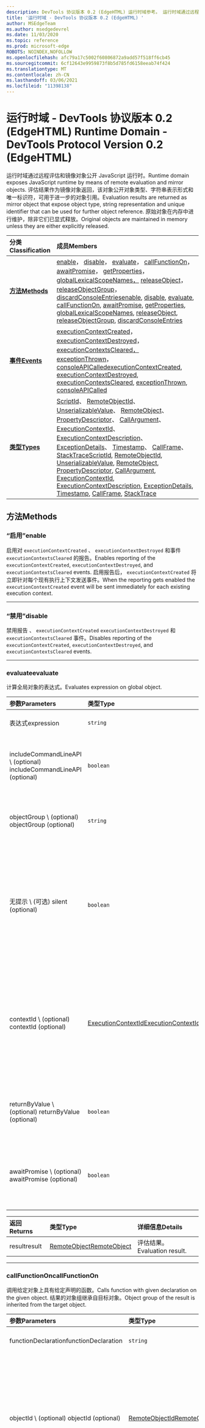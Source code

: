 ```yaml
---
description: DevTools 协议版本 0.2 (EdgeHTML) 运行时域参考。 运行时域通过远程评估和镜像对象公开 JavaScript 运行时。 评估结果作为镜像对象返回，该对象公开对象类型、字符串表示形式和唯一标识符，可用于进一步的对象引用。 原始对象在内存中进行维护，除非它们已显式释放。
title: '运行时域 - DevTools 协议版本 0.2 (EdgeHTML) '
author: MSEdgeTeam
ms.author: msedgedevrel
ms.date: 11/03/2020
ms.topic: reference
ms.prod: microsoft-edge
ROBOTS: NOINDEX,NOFOLLOW
ms.openlocfilehash: afc79a17c5002f60806872a9add57f518ff6cb45
ms.sourcegitcommit: 6cf12643e9959873f8b5d785fd6158eeab74f424
ms.translationtype: MT
ms.contentlocale: zh-CN
ms.lasthandoff: 03/06/2021
ms.locfileid: "11398138"
---
```

# <a name="runtime-domain---devtools-protocol-version-02-edgehtml"></a><span data-ttu-id="7eb20-106">运行时域 - DevTools 协议版本 0.2 (EdgeHTML) </span><span class="sxs-lookup"><span data-stu-id="7eb20-106">Runtime Domain - DevTools Protocol Version 0.2 (EdgeHTML)</span></span>  

<span data-ttu-id="7eb20-107">运行时域通过远程评估和镜像对象公开 JavaScript 运行时。</span><span class="sxs-lookup"><span data-stu-id="7eb20-107">Runtime domain exposes JavaScript runtime by means of remote evaluation and mirror objects.</span></span> <span data-ttu-id="7eb20-108">评估结果作为镜像对象返回，该对象公开对象类型、字符串表示形式和唯一标识符，可用于进一步的对象引用。</span><span class="sxs-lookup"><span data-stu-id="7eb20-108">Evaluation results are returned as mirror object that expose object type, string representation and unique identifier that can be used for further object reference.</span></span> <span data-ttu-id="7eb20-109">原始对象在内存中进行维护，除非它们已显式释放。</span><span class="sxs-lookup"><span data-stu-id="7eb20-109">Original objects are maintained in memory unless they are either explicitly released.</span></span>  

| <span data-ttu-id="7eb20-110">分类</span><span class="sxs-lookup"><span data-stu-id="7eb20-110">Classification</span></span> | <span data-ttu-id="7eb20-111">成员</span><span class="sxs-lookup"><span data-stu-id="7eb20-111">Members</span></span> |  
|:--- |:--- |  
| [**<span data-ttu-id="7eb20-112">方法</span><span class="sxs-lookup"><span data-stu-id="7eb20-112">Methods</span></span>**](#methods) | <span data-ttu-id="7eb20-113">[enable](#enable)， [disable](#disable)， [evaluate](#evaluate)， [callFunctionOn](#callfunctionon)， [awaitPromise](#awaitpromise)， [getProperties](#getproperties)， [globalLexicalScopeNames，](#globallexicalscopenames) [releaseObject](#releaseobject)， [releaseObjectGroup](#releaseobjectgroup)， [discardConsoleEntries](#discardconsoleentries)</span><span class="sxs-lookup"><span data-stu-id="7eb20-113">[enable](#enable), [disable](#disable), [evaluate](#evaluate), [callFunctionOn](#callfunctionon), [awaitPromise](#awaitpromise), [getProperties](#getproperties), [globalLexicalScopeNames](#globallexicalscopenames), [releaseObject](#releaseobject), [releaseObjectGroup](#releaseobjectgroup), [discardConsoleEntries](#discardconsoleentries)</span></span> |  
| [**<span data-ttu-id="7eb20-114">事件</span><span class="sxs-lookup"><span data-stu-id="7eb20-114">Events</span></span>**](#events) | <span data-ttu-id="7eb20-115">[executionContextCreated](#executioncontextcreated)， [executionContextDestroyed](#executioncontextdestroyed)， [executionContextsCleared，](#executioncontextscleared) [exceptionThrown](#exceptionthrown)， [consoleAPICalled](#consoleapicalled)</span><span class="sxs-lookup"><span data-stu-id="7eb20-115">[executionContextCreated](#executioncontextcreated), [executionContextDestroyed](#executioncontextdestroyed), [executionContextsCleared](#executioncontextscleared), [exceptionThrown](#exceptionthrown), [consoleAPICalled](#consoleapicalled)</span></span> |  
| [**<span data-ttu-id="7eb20-116">类型</span><span class="sxs-lookup"><span data-stu-id="7eb20-116">Types</span></span>**](#types) | <span data-ttu-id="7eb20-117">[ScriptId](#scriptid)、 [RemoteObjectId](#remoteobjectid)、 [UnserializableValue](#unserializablevalue)、 [RemoteObject](#remoteobject)、 [PropertyDescriptor](#propertydescriptor)、 [CallArgument](#callargument)、 [ExecutionContextId](#executioncontextid)、 [ExecutionContextDescription](#executioncontextdescription)、 [ExceptionDetails](#exceptiondetails)、 [Timestamp](#timestamp)、 [CallFrame](#callframe)、 [StackTrace](#stacktrace)</span><span class="sxs-lookup"><span data-stu-id="7eb20-117">[ScriptId](#scriptid), [RemoteObjectId](#remoteobjectid), [UnserializableValue](#unserializablevalue), [RemoteObject](#remoteobject), [PropertyDescriptor](#propertydescriptor), [CallArgument](#callargument), [ExecutionContextId](#executioncontextid), [ExecutionContextDescription](#executioncontextdescription), [ExceptionDetails](#exceptiondetails), [Timestamp](#timestamp), [CallFrame](#callframe), [StackTrace](#stacktrace)</span></span> |  

## <a name="methods"></a><span data-ttu-id="7eb20-118">方法</span><span class="sxs-lookup"><span data-stu-id="7eb20-118">Methods</span></span>  

### <a name="enable"></a><span data-ttu-id="7eb20-119">“启用”</span><span class="sxs-lookup"><span data-stu-id="7eb20-119">enable</span></span>  

<span data-ttu-id="7eb20-120">启用对 `executionContextCreated` 、 `executionContextDestroyed` 和事件 `executionContextsCleared` 的报告。</span><span class="sxs-lookup"><span data-stu-id="7eb20-120">Enables reporting of the `executionContextCreated`, `executionContextDestroyed`, and `executionContextsCleared` events.</span></span>  <span data-ttu-id="7eb20-121">启用报告后， `executionContextCreated` 将立即针对每个现有执行上下文发送事件。</span><span class="sxs-lookup"><span data-stu-id="7eb20-121">When the reporting gets enabled the `executionContextCreated` event will be sent immediately for each existing execution context.</span></span>  

---  

### <a name="disable"></a><span data-ttu-id="7eb20-122">“禁用”</span><span class="sxs-lookup"><span data-stu-id="7eb20-122">disable</span></span>  

<span data-ttu-id="7eb20-123">禁用报告 、 `executionContextCreated` `executionContextDestroyed` 和 `executionContextsCleared` 事件。</span><span class="sxs-lookup"><span data-stu-id="7eb20-123">Disables reporting of the `executionContextCreated`, `executionContextDestroyed`, and `executionContextsCleared` events.</span></span>  

---  

### <a name="evaluate"></a><span data-ttu-id="7eb20-124">evaluate</span><span class="sxs-lookup"><span data-stu-id="7eb20-124">evaluate</span></span>  

<span data-ttu-id="7eb20-125">计算全局对象的表达式。</span><span class="sxs-lookup"><span data-stu-id="7eb20-125">Evaluates expression on global object.</span></span>  

| <span data-ttu-id="7eb20-126">参数</span><span class="sxs-lookup"><span data-stu-id="7eb20-126">Parameters</span></span> | <span data-ttu-id="7eb20-127">类型</span><span class="sxs-lookup"><span data-stu-id="7eb20-127">Type</span></span> | <span data-ttu-id="7eb20-128">详细信息</span><span class="sxs-lookup"><span data-stu-id="7eb20-128">Details</span></span> |  
|:--- |:--- |:--- |  
| <span data-ttu-id="7eb20-129">表达式</span><span class="sxs-lookup"><span data-stu-id="7eb20-129">expression</span></span> | `string` | <span data-ttu-id="7eb20-130">要计算表达式。</span><span class="sxs-lookup"><span data-stu-id="7eb20-130">Expression to evaluate.</span></span> |  
| <span data-ttu-id="7eb20-131">includeCommandLineAPI \ (optional\) </span><span class="sxs-lookup"><span data-stu-id="7eb20-131">includeCommandLineAPI \(optional\)</span></span> | `boolean` | <span data-ttu-id="7eb20-132">确定在评估期间命令行 API 是否可用。</span><span class="sxs-lookup"><span data-stu-id="7eb20-132">Determines whether Command Line API should be available during the evaluation.</span></span> |  
| <span data-ttu-id="7eb20-133">objectGroup \ (optional\) </span><span class="sxs-lookup"><span data-stu-id="7eb20-133">objectGroup \(optional\)</span></span> | `string` | <span data-ttu-id="7eb20-134">可用于释放多个对象的符号组名称。</span><span class="sxs-lookup"><span data-stu-id="7eb20-134">Symbolic group name that can be used to release multiple objects.</span></span> |  
| <span data-ttu-id="7eb20-135">无提示 \ (可选\) </span><span class="sxs-lookup"><span data-stu-id="7eb20-135">silent \(optional\)</span></span> | `boolean` | <span data-ttu-id="7eb20-136">在静默模式下，不会报告在评估期间引发的异常，并且不会暂停执行。</span><span class="sxs-lookup"><span data-stu-id="7eb20-136">In silent mode exceptions thrown during evaluation are not reported and do not pause execution.</span></span>  <span data-ttu-id="7eb20-137">覆盖 `setPauseOnException` 状态。</span><span class="sxs-lookup"><span data-stu-id="7eb20-137">Overrides `setPauseOnException` state.</span></span> |  
| <span data-ttu-id="7eb20-138">contextId \ (optional\) </span><span class="sxs-lookup"><span data-stu-id="7eb20-138">contextId \(optional\)</span></span> | [<span data-ttu-id="7eb20-139">ExecutionContextId</span><span class="sxs-lookup"><span data-stu-id="7eb20-139">ExecutionContextId</span></span>](#executioncontextid) | <span data-ttu-id="7eb20-140">指定要执行评估的执行上下文。</span><span class="sxs-lookup"><span data-stu-id="7eb20-140">Specifies in which execution context to perform evaluation.</span></span>  <span data-ttu-id="7eb20-141">如果省略该参数，将在所检查页面的上下文中执行计算。</span><span class="sxs-lookup"><span data-stu-id="7eb20-141">If the parameter is omitted the evaluation will be performed in the context of the inspected page.</span></span> |  
| <span data-ttu-id="7eb20-142">returnByValue \ (optional\) </span><span class="sxs-lookup"><span data-stu-id="7eb20-142">returnByValue \(optional\)</span></span> | `boolean` | <span data-ttu-id="7eb20-143">结果是否应为应按值发送的 JSON 对象。</span><span class="sxs-lookup"><span data-stu-id="7eb20-143">Whether the result is expected to be a JSON object that should be sent by value.</span></span> |  
| <span data-ttu-id="7eb20-144">awaitPromise \ (optional\) </span><span class="sxs-lookup"><span data-stu-id="7eb20-144">awaitPromise \(optional\)</span></span> | `boolean` | <span data-ttu-id="7eb20-145">是否应为 `await` 生成的值执行，并解决等待的承诺后返回。</span><span class="sxs-lookup"><span data-stu-id="7eb20-145">Whether execution should `await` for resulting value and return once awaited promise is resolved.</span></span> |  

| <span data-ttu-id="7eb20-146">返回</span><span class="sxs-lookup"><span data-stu-id="7eb20-146">Returns</span></span> | <span data-ttu-id="7eb20-147">类型</span><span class="sxs-lookup"><span data-stu-id="7eb20-147">Type</span></span> | <span data-ttu-id="7eb20-148">详细信息</span><span class="sxs-lookup"><span data-stu-id="7eb20-148">Details</span></span> |  
|:--- |:--- |:--- |  
| <span data-ttu-id="7eb20-149">result</span><span class="sxs-lookup"><span data-stu-id="7eb20-149">result</span></span> | [<span data-ttu-id="7eb20-150">RemoteObject</span><span class="sxs-lookup"><span data-stu-id="7eb20-150">RemoteObject</span></span>](#remoteobject) | <span data-ttu-id="7eb20-151">评估结果。</span><span class="sxs-lookup"><span data-stu-id="7eb20-151">Evaluation result.</span></span> |  

---  

### <a name="callfunctionon"></a><span data-ttu-id="7eb20-152">callFunctionOn</span><span class="sxs-lookup"><span data-stu-id="7eb20-152">callFunctionOn</span></span>  

<span data-ttu-id="7eb20-153">调用给定对象上具有给定声明的函数。</span><span class="sxs-lookup"><span data-stu-id="7eb20-153">Calls function with given declaration on the given object.</span></span>  <span data-ttu-id="7eb20-154">结果的对象组继承自目标对象。</span><span class="sxs-lookup"><span data-stu-id="7eb20-154">Object group of the result is inherited from the target object.</span></span>  

| <span data-ttu-id="7eb20-155">参数</span><span class="sxs-lookup"><span data-stu-id="7eb20-155">Parameters</span></span> | <span data-ttu-id="7eb20-156">类型</span><span class="sxs-lookup"><span data-stu-id="7eb20-156">Type</span></span> | <span data-ttu-id="7eb20-157">详细信息</span><span class="sxs-lookup"><span data-stu-id="7eb20-157">Details</span></span> |  
|:--- |:--- |:--- |  
| <span data-ttu-id="7eb20-158">functionDeclaration</span><span class="sxs-lookup"><span data-stu-id="7eb20-158">functionDeclaration</span></span> | `string` | <span data-ttu-id="7eb20-159">要调用的函数的声明。</span><span class="sxs-lookup"><span data-stu-id="7eb20-159">Declaration of the function to call.</span></span> |  
| <span data-ttu-id="7eb20-160">objectId \ (optional\) </span><span class="sxs-lookup"><span data-stu-id="7eb20-160">objectId \(optional\)</span></span> | [<span data-ttu-id="7eb20-161">RemoteObjectId</span><span class="sxs-lookup"><span data-stu-id="7eb20-161">RemoteObjectId</span></span>](#remoteobjectid) | <span data-ttu-id="7eb20-162">要调用函数的对象的标识符。</span><span class="sxs-lookup"><span data-stu-id="7eb20-162">Identifier of the object to call function on.</span></span>  <span data-ttu-id="7eb20-163">或者 `objectId` `executionContextId` 应指定。</span><span class="sxs-lookup"><span data-stu-id="7eb20-163">Either `objectId` or `executionContextId` should be specified.</span></span>  `objectId` <span data-ttu-id="7eb20-164">必须来自 `Runtime.evaluate()` 函数。</span><span class="sxs-lookup"><span data-stu-id="7eb20-164">must be from the `Runtime.evaluate()` function.</span></span> |  
| <span data-ttu-id="7eb20-165">参数 \ (可选\) </span><span class="sxs-lookup"><span data-stu-id="7eb20-165">arguments \(optional\)</span></span> | [<span data-ttu-id="7eb20-166">CallArgument[]</span><span class="sxs-lookup"><span data-stu-id="7eb20-166">CallArgument[]</span></span>](#callargument) | <span data-ttu-id="7eb20-167">调用参数。</span><span class="sxs-lookup"><span data-stu-id="7eb20-167">Call arguments.</span></span>  <span data-ttu-id="7eb20-168">所有调用参数都必须属于与目标对象相同的 JavaScript 世界。</span><span class="sxs-lookup"><span data-stu-id="7eb20-168">All call arguments must belong to the same JavaScript world as the target object.</span></span> |  
| <span data-ttu-id="7eb20-169">boolean \ (optional\) </span><span class="sxs-lookup"><span data-stu-id="7eb20-169">boolean \(optional\)</span></span> | `boolean` | <span data-ttu-id="7eb20-170">在静默模式下，不会报告在评估期间引发的异常，并且不会暂停执行。</span><span class="sxs-lookup"><span data-stu-id="7eb20-170">In silent mode exceptions thrown during evaluation are not reported and do not pause execution.</span></span> <span data-ttu-id="7eb20-171">覆盖 `setPauseOnException` 状态。</span><span class="sxs-lookup"><span data-stu-id="7eb20-171">Overrides `setPauseOnException` state.</span></span> |  
| <span data-ttu-id="7eb20-172">returnByValue \ (optional\) </span><span class="sxs-lookup"><span data-stu-id="7eb20-172">returnByValue \(optional\)</span></span> | `boolean` | <span data-ttu-id="7eb20-173">结果是否应为应按值发送的 JSON 对象。</span><span class="sxs-lookup"><span data-stu-id="7eb20-173">Whether the result is expected to be a JSON object which should be sent by value.</span></span> |  
| <span data-ttu-id="7eb20-174">awaitPromise \ (optional\) </span><span class="sxs-lookup"><span data-stu-id="7eb20-174">awaitPromise \(optional\)</span></span> | `boolean` | <span data-ttu-id="7eb20-175">是否应为 `await` 生成的值执行，并解决等待的承诺后返回。</span><span class="sxs-lookup"><span data-stu-id="7eb20-175">Whether execution should `await` for resulting value and return once awaited promise is resolved.</span></span> |  
| <span data-ttu-id="7eb20-176">executionContextId \ (optional\) </span><span class="sxs-lookup"><span data-stu-id="7eb20-176">executionContextId \(optional\)</span></span> | [<span data-ttu-id="7eb20-177">ExecutionContextId</span><span class="sxs-lookup"><span data-stu-id="7eb20-177">ExecutionContextId</span></span>](#executioncontextid) | <span data-ttu-id="7eb20-178">指定将用来调用函数的全局对象的执行上下文。</span><span class="sxs-lookup"><span data-stu-id="7eb20-178">Specifies execution context which global object will be used to call function on.</span></span>  <span data-ttu-id="7eb20-179">任一</span><span class="sxs-lookup"><span data-stu-id="7eb20-179">Either</span></span>
`executionContextId` <span data-ttu-id="7eb20-180">或 `objectId` 应指定</span><span class="sxs-lookup"><span data-stu-id="7eb20-180">or `objectId` should be specified</span></span> |  
| <span data-ttu-id="7eb20-181">objectGroup \ (optional\) </span><span class="sxs-lookup"><span data-stu-id="7eb20-181">objectGroup \(optional\)</span></span> | `string` | <span data-ttu-id="7eb20-182">可用于释放多个对象的符号组名称。</span><span class="sxs-lookup"><span data-stu-id="7eb20-182">Symbolic group name that can be used to release multiple objects.</span></span>  <span data-ttu-id="7eb20-183">如果 `objectGroup` 未指定且 `objectId` 为， `objectGroup` 则继承自对象。</span><span class="sxs-lookup"><span data-stu-id="7eb20-183">If `objectGroup` is not specified and `objectId` is, `objectGroup` will be inherited from object.</span></span> |  

| <span data-ttu-id="7eb20-184">返回</span><span class="sxs-lookup"><span data-stu-id="7eb20-184">Returns</span></span> | <span data-ttu-id="7eb20-185">类型</span><span class="sxs-lookup"><span data-stu-id="7eb20-185">Type</span></span> | <span data-ttu-id="7eb20-186">详细信息</span><span class="sxs-lookup"><span data-stu-id="7eb20-186">Details</span></span> |  
|:--- |:--- |:--- |  
| <span data-ttu-id="7eb20-187">result</span><span class="sxs-lookup"><span data-stu-id="7eb20-187">result</span></span> | [<span data-ttu-id="7eb20-188">RemoteObject</span><span class="sxs-lookup"><span data-stu-id="7eb20-188">RemoteObject</span></span>](#remoteobject) | <span data-ttu-id="7eb20-189">呼叫结果。</span><span class="sxs-lookup"><span data-stu-id="7eb20-189">Call result.</span></span> |  

---  

### <a name="awaitpromise"></a><span data-ttu-id="7eb20-190">awaitPromise</span><span class="sxs-lookup"><span data-stu-id="7eb20-190">awaitPromise</span></span>  

<span data-ttu-id="7eb20-191">添加具有给定承诺对象 ID 的 promise 处理程序。</span><span class="sxs-lookup"><span data-stu-id="7eb20-191">Add handler to promise with given promise object id.</span></span>  

| <span data-ttu-id="7eb20-192">参数</span><span class="sxs-lookup"><span data-stu-id="7eb20-192">Parameters</span></span> | <span data-ttu-id="7eb20-193">类型</span><span class="sxs-lookup"><span data-stu-id="7eb20-193">Type</span></span> | <span data-ttu-id="7eb20-194">详细信息</span><span class="sxs-lookup"><span data-stu-id="7eb20-194">Details</span></span> |  
|:--- |:--- |:--- |  
| <span data-ttu-id="7eb20-195">promiseObjectId</span><span class="sxs-lookup"><span data-stu-id="7eb20-195">promiseObjectId</span></span> | [<span data-ttu-id="7eb20-196">RemoteObjectId</span><span class="sxs-lookup"><span data-stu-id="7eb20-196">RemoteObjectId</span></span>](#remoteobjectid) | <span data-ttu-id="7eb20-197">承诺的标识符。</span><span class="sxs-lookup"><span data-stu-id="7eb20-197">Identifier of the promise.</span></span> |  
| <span data-ttu-id="7eb20-198">returnByValue \ (optional\) </span><span class="sxs-lookup"><span data-stu-id="7eb20-198">returnByValue \(optional\)</span></span> | <span data-ttu-id="7eb20-199">布尔型</span><span class="sxs-lookup"><span data-stu-id="7eb20-199">boolean</span></span> | <span data-ttu-id="7eb20-200">结果是否应为应按值发送的 JSON 对象。</span><span class="sxs-lookup"><span data-stu-id="7eb20-200">Whether the result is expected to be a JSON object that should be sent by value.</span></span> |  

| <span data-ttu-id="7eb20-201">返回</span><span class="sxs-lookup"><span data-stu-id="7eb20-201">Returns</span></span> | <span data-ttu-id="7eb20-202">类型</span><span class="sxs-lookup"><span data-stu-id="7eb20-202">Type</span></span> | <span data-ttu-id="7eb20-203">详细信息</span><span class="sxs-lookup"><span data-stu-id="7eb20-203">Details</span></span> |  
|:--- |:--- |:--- |  
| <span data-ttu-id="7eb20-204">result</span><span class="sxs-lookup"><span data-stu-id="7eb20-204">result</span></span> | [<span data-ttu-id="7eb20-205">RemoteObject</span><span class="sxs-lookup"><span data-stu-id="7eb20-205">RemoteObject</span></span>](#remoteobject) | <span data-ttu-id="7eb20-206">承诺结果。</span><span class="sxs-lookup"><span data-stu-id="7eb20-206">Promise result.</span></span>  <span data-ttu-id="7eb20-207">如果承诺被拒绝，将包含拒绝的值。</span><span class="sxs-lookup"><span data-stu-id="7eb20-207">Will contain rejected value if promise was rejected.</span></span> |  

---  

### <a name="getproperties"></a><span data-ttu-id="7eb20-208">getProperties</span><span class="sxs-lookup"><span data-stu-id="7eb20-208">getProperties</span></span>  

<span data-ttu-id="7eb20-209">返回给定对象的属性。</span><span class="sxs-lookup"><span data-stu-id="7eb20-209">Returns properties of a given object.</span></span> <span data-ttu-id="7eb20-210">结果的对象组继承自目标对象。</span><span class="sxs-lookup"><span data-stu-id="7eb20-210">Object group of the result is inherited from the target object.</span></span>  

| <span data-ttu-id="7eb20-211">参数</span><span class="sxs-lookup"><span data-stu-id="7eb20-211">Parameters</span></span> | <span data-ttu-id="7eb20-212">类型</span><span class="sxs-lookup"><span data-stu-id="7eb20-212">Type</span></span> | <span data-ttu-id="7eb20-213">详细信息</span><span class="sxs-lookup"><span data-stu-id="7eb20-213">Details</span></span> |  
|:--- |:--- |:--- |  
| <span data-ttu-id="7eb20-214">objectId</span><span class="sxs-lookup"><span data-stu-id="7eb20-214">objectId</span></span> | [<span data-ttu-id="7eb20-215">RemoteObjectId</span><span class="sxs-lookup"><span data-stu-id="7eb20-215">RemoteObjectId</span></span>](#remoteobjectid) | <span data-ttu-id="7eb20-216">要返回其属性的对象的标识符。</span><span class="sxs-lookup"><span data-stu-id="7eb20-216">Identifier of the object to return properties for.</span></span>  `objectId` <span data-ttu-id="7eb20-217">必须来自 `Debugger.evaluateOnCallFrame()` 函数。</span><span class="sxs-lookup"><span data-stu-id="7eb20-217">must be from the `Debugger.evaluateOnCallFrame()` function.</span></span> |  
| <span data-ttu-id="7eb20-218">ownProperties \ (optional\) </span><span class="sxs-lookup"><span data-stu-id="7eb20-218">ownProperties \(optional\)</span></span> | `boolean` | <span data-ttu-id="7eb20-219">If `true` ，则返回仅属于元素本身的属性，而不是其原型链的属性。</span><span class="sxs-lookup"><span data-stu-id="7eb20-219">If `true`, returns properties belonging only to the element itself, not to its prototype chain.</span></span> |  
| <span data-ttu-id="7eb20-220">accessorPropertiesOnly \ (optional\) </span><span class="sxs-lookup"><span data-stu-id="7eb20-220">accessorPropertiesOnly \(optional\)</span></span> | `boolean` | <span data-ttu-id="7eb20-221">**实验**性 。</span><span class="sxs-lookup"><span data-stu-id="7eb20-221">**Experimental**.</span></span>  <span data-ttu-id="7eb20-222">If `true` ， returns accessor properties \ (with getter/setter\) only; internal properties are not returned either.</span><span class="sxs-lookup"><span data-stu-id="7eb20-222">If `true`, returns accessor properties \(with getter/setter\) only; internal properties are not returned either.</span></span> |  

| <span data-ttu-id="7eb20-223">返回</span><span class="sxs-lookup"><span data-stu-id="7eb20-223">Returns</span></span> | <span data-ttu-id="7eb20-224">类型</span><span class="sxs-lookup"><span data-stu-id="7eb20-224">Type</span></span> | <span data-ttu-id="7eb20-225">详细信息</span><span class="sxs-lookup"><span data-stu-id="7eb20-225">Details</span></span> |  
|:--- |:--- |:--- |  
| <span data-ttu-id="7eb20-226">result</span><span class="sxs-lookup"><span data-stu-id="7eb20-226">result</span></span> | [<span data-ttu-id="7eb20-227">PropertyDescriptor[]</span><span class="sxs-lookup"><span data-stu-id="7eb20-227">PropertyDescriptor[]</span></span>](#propertydescriptor) | <span data-ttu-id="7eb20-228">对象属性。</span><span class="sxs-lookup"><span data-stu-id="7eb20-228">Object properties.</span></span> |  

---  

### <a name="globallexicalscopenames"></a><span data-ttu-id="7eb20-229">globalLexicalScopeNames</span><span class="sxs-lookup"><span data-stu-id="7eb20-229">globalLexicalScopeNames</span></span>  

<span data-ttu-id="7eb20-230">从控制台全局范围返回所有 let、const 和类变量。</span><span class="sxs-lookup"><span data-stu-id="7eb20-230">Returns all let, const, and class variables from the console global scope.</span></span>  

| <span data-ttu-id="7eb20-231">返回</span><span class="sxs-lookup"><span data-stu-id="7eb20-231">Returns</span></span> | <span data-ttu-id="7eb20-232">类型</span><span class="sxs-lookup"><span data-stu-id="7eb20-232">Type</span></span> | <span data-ttu-id="7eb20-233">详细信息</span><span class="sxs-lookup"><span data-stu-id="7eb20-233">Details</span></span> |  
|:--- |:--- |:--- |  
| <span data-ttu-id="7eb20-234">names</span><span class="sxs-lookup"><span data-stu-id="7eb20-234">names</span></span> | `string[]` | &nbsp; |  

---  

### <a name="releaseobject"></a><span data-ttu-id="7eb20-235">releaseObject</span><span class="sxs-lookup"><span data-stu-id="7eb20-235">releaseObject</span></span>  

<span data-ttu-id="7eb20-236">释放具有给定 ID 的远程对象。</span><span class="sxs-lookup"><span data-stu-id="7eb20-236">Releases remote object with given ID.</span></span>  

| <span data-ttu-id="7eb20-237">参数</span><span class="sxs-lookup"><span data-stu-id="7eb20-237">Parameters</span></span> | <span data-ttu-id="7eb20-238">类型</span><span class="sxs-lookup"><span data-stu-id="7eb20-238">Type</span></span> | <span data-ttu-id="7eb20-239">详细信息</span><span class="sxs-lookup"><span data-stu-id="7eb20-239">Details</span></span> |  
|:--- |:--- |:--- |  
| <span data-ttu-id="7eb20-240">objectId</span><span class="sxs-lookup"><span data-stu-id="7eb20-240">objectId</span></span> | [<span data-ttu-id="7eb20-241">RemoteObjectId</span><span class="sxs-lookup"><span data-stu-id="7eb20-241">RemoteObjectId</span></span>](#remoteobjectid) | <span data-ttu-id="7eb20-242">要释放的对象的标识符。</span><span class="sxs-lookup"><span data-stu-id="7eb20-242">Identifier of the object to release.</span></span> |  

---  

### <a name="releaseobjectgroup"></a><span data-ttu-id="7eb20-243">releaseObjectGroup</span><span class="sxs-lookup"><span data-stu-id="7eb20-243">releaseObjectGroup</span></span>  

<span data-ttu-id="7eb20-244">释放属于给定组的所有远程对象。</span><span class="sxs-lookup"><span data-stu-id="7eb20-244">Releases all remote objects that belong to a given group.</span></span>  

| <span data-ttu-id="7eb20-245">参数</span><span class="sxs-lookup"><span data-stu-id="7eb20-245">Parameters</span></span> | <span data-ttu-id="7eb20-246">类型</span><span class="sxs-lookup"><span data-stu-id="7eb20-246">Type</span></span> | <span data-ttu-id="7eb20-247">详细信息</span><span class="sxs-lookup"><span data-stu-id="7eb20-247">Details</span></span> |  
|:--- |:--- |:--- |  
| <span data-ttu-id="7eb20-248">objectGroup</span><span class="sxs-lookup"><span data-stu-id="7eb20-248">objectGroup</span></span> | `string` | <span data-ttu-id="7eb20-249">符号对象组名称。</span><span class="sxs-lookup"><span data-stu-id="7eb20-249">Symbolic object group name.</span></span> |  

---  

### <a name="discardconsoleentries"></a><span data-ttu-id="7eb20-250">discardConsoleEntries</span><span class="sxs-lookup"><span data-stu-id="7eb20-250">discardConsoleEntries</span></span>  

<span data-ttu-id="7eb20-251">放弃收集的异常和控制台 API 调用。</span><span class="sxs-lookup"><span data-stu-id="7eb20-251">Discards collected exceptions and console API calls.</span></span>  

---  

## <a name="events"></a><span data-ttu-id="7eb20-252">事件</span><span class="sxs-lookup"><span data-stu-id="7eb20-252">Events</span></span>  

### <a name="executioncontextcreated"></a><span data-ttu-id="7eb20-253">executionContextCreated</span><span class="sxs-lookup"><span data-stu-id="7eb20-253">executionContextCreated</span></span>  

<span data-ttu-id="7eb20-254">在新建执行上下文时发出。</span><span class="sxs-lookup"><span data-stu-id="7eb20-254">Issued when new execution context is created.</span></span>  

| <span data-ttu-id="7eb20-255">参数</span><span class="sxs-lookup"><span data-stu-id="7eb20-255">Parameters</span></span> | <span data-ttu-id="7eb20-256">类型</span><span class="sxs-lookup"><span data-stu-id="7eb20-256">Type</span></span> | <span data-ttu-id="7eb20-257">详细信息</span><span class="sxs-lookup"><span data-stu-id="7eb20-257">Details</span></span> |  
|:--- |:--- |:--- |  
| <span data-ttu-id="7eb20-258">上下文</span><span class="sxs-lookup"><span data-stu-id="7eb20-258">context</span></span> | [<span data-ttu-id="7eb20-259">ExecutionContextDescription</span><span class="sxs-lookup"><span data-stu-id="7eb20-259">ExecutionContextDescription</span></span>](#executioncontextdescription) | <span data-ttu-id="7eb20-260">新建的执行上下文。</span><span class="sxs-lookup"><span data-stu-id="7eb20-260">A newly created execution context.</span></span> |  

---  

### <a name="executioncontextdestroyed"></a><span data-ttu-id="7eb20-261">executionContextDestroyed</span><span class="sxs-lookup"><span data-stu-id="7eb20-261">executionContextDestroyed</span></span>  

<span data-ttu-id="7eb20-262">当执行上下文被销毁时发出。</span><span class="sxs-lookup"><span data-stu-id="7eb20-262">Issued when execution context is destroyed.</span></span>  

| <span data-ttu-id="7eb20-263">参数</span><span class="sxs-lookup"><span data-stu-id="7eb20-263">Parameters</span></span> | <span data-ttu-id="7eb20-264">类型</span><span class="sxs-lookup"><span data-stu-id="7eb20-264">Type</span></span> | <span data-ttu-id="7eb20-265">详细信息</span><span class="sxs-lookup"><span data-stu-id="7eb20-265">Details</span></span> |  
|:--- |:--- |:--- |  
| <span data-ttu-id="7eb20-266">executionContextId</span><span class="sxs-lookup"><span data-stu-id="7eb20-266">executionContextId</span></span> | [<span data-ttu-id="7eb20-267">ExecutionContextId</span><span class="sxs-lookup"><span data-stu-id="7eb20-267">ExecutionContextId</span></span>](#executioncontextid) | <span data-ttu-id="7eb20-268">已销毁上下文的 ID。</span><span class="sxs-lookup"><span data-stu-id="7eb20-268">ID of the destroyed context.</span></span> |  

---  

### <a name="executioncontextscleared"></a><span data-ttu-id="7eb20-269">executionContextsCleared</span><span class="sxs-lookup"><span data-stu-id="7eb20-269">executionContextsCleared</span></span>  

<span data-ttu-id="7eb20-270">在浏览器中清除所有 executionContexts 时发出。</span><span class="sxs-lookup"><span data-stu-id="7eb20-270">Issued when all executionContexts were cleared in browser.</span></span>  

&nbsp;  

---  

### <a name="exceptionthrown"></a><span data-ttu-id="7eb20-271">exceptionThrown</span><span class="sxs-lookup"><span data-stu-id="7eb20-271">exceptionThrown</span></span>  

<span data-ttu-id="7eb20-272">引发和未处理异常时发出。</span><span class="sxs-lookup"><span data-stu-id="7eb20-272">Issued when exception was thrown and unhandled.</span></span>  

| <span data-ttu-id="7eb20-273">参数</span><span class="sxs-lookup"><span data-stu-id="7eb20-273">Parameters</span></span> | <span data-ttu-id="7eb20-274">类型</span><span class="sxs-lookup"><span data-stu-id="7eb20-274">Type</span></span> | <span data-ttu-id="7eb20-275">详细信息</span><span class="sxs-lookup"><span data-stu-id="7eb20-275">Details</span></span> |  
|:--- |:--- |:--- |  
| <span data-ttu-id="7eb20-276">timestamp</span><span class="sxs-lookup"><span data-stu-id="7eb20-276">timestamp</span></span> | [<span data-ttu-id="7eb20-277">时间戳</span><span class="sxs-lookup"><span data-stu-id="7eb20-277">Timestamp</span></span>](#timestamp) | <span data-ttu-id="7eb20-278">异常的时间戳。</span><span class="sxs-lookup"><span data-stu-id="7eb20-278">Timestamp of the exception.</span></span> |  
| <span data-ttu-id="7eb20-279">exceptionDetails</span><span class="sxs-lookup"><span data-stu-id="7eb20-279">exceptionDetails</span></span> | [<span data-ttu-id="7eb20-280">ExceptionDetails</span><span class="sxs-lookup"><span data-stu-id="7eb20-280">ExceptionDetails</span></span>](#exceptiondetails) | &nbsp; |  

---  

### <a name="consoleapicalled"></a><span data-ttu-id="7eb20-281">consoleAPICalled</span><span class="sxs-lookup"><span data-stu-id="7eb20-281">consoleAPICalled</span></span>  

| <span data-ttu-id="7eb20-282">参数</span><span class="sxs-lookup"><span data-stu-id="7eb20-282">Parameters</span></span> | <span data-ttu-id="7eb20-283">类型</span><span class="sxs-lookup"><span data-stu-id="7eb20-283">Type</span></span> | <span data-ttu-id="7eb20-284">详细信息</span><span class="sxs-lookup"><span data-stu-id="7eb20-284">Details</span></span> |  
|:--- |:--- |:--- |  
| <span data-ttu-id="7eb20-285">类型</span><span class="sxs-lookup"><span data-stu-id="7eb20-285">type</span></span> | `string` | <span data-ttu-id="7eb20-286">呼叫的类型。</span><span class="sxs-lookup"><span data-stu-id="7eb20-286">Type of the call.</span></span>  <span data-ttu-id="7eb20-287">允许的值 `log` `info` `warning` ：、、、、、、、、、 `error` `debug` `assert` `table` `trace` `dir` `dirxml` `clear` `select` `count` `countReset` `timeEnd` `timeStamp` `startGroup` `startGroupCollapsed`</span><span class="sxs-lookup"><span data-stu-id="7eb20-287">Allowed values:  `log`, `info`, `warning`, `error`, `debug`, `assert`, `table`, `trace`, `dir`, `dirxml`, `clear`, `select`, `count`, `countReset`, `timeEnd`, `timeStamp`, `startGroup`, `startGroupCollapsed`, and</span></span> `endGroup` |  
| <span data-ttu-id="7eb20-288">args</span><span class="sxs-lookup"><span data-stu-id="7eb20-288">args</span></span> | <span data-ttu-id="7eb20-289">[RemoteObject[]] (#remoteobject</span><span class="sxs-lookup"><span data-stu-id="7eb20-289">[RemoteObject[]](#remoteobject</span></span> | <span data-ttu-id="7eb20-290">调用参数。</span><span class="sxs-lookup"><span data-stu-id="7eb20-290">Call arguments.</span></span> |  
| <span data-ttu-id="7eb20-291">executionContextId</span><span class="sxs-lookup"><span data-stu-id="7eb20-291">executionContextId</span></span> | [<span data-ttu-id="7eb20-292">ExecutionContextId</span><span class="sxs-lookup"><span data-stu-id="7eb20-292">ExecutionContextId</span></span>](#executioncontextid) | <span data-ttu-id="7eb20-293">进行控制台调用的上下文的标识符。</span><span class="sxs-lookup"><span data-stu-id="7eb20-293">Identifier of the context where console call was made.</span></span> |  
| <span data-ttu-id="7eb20-294">timestamp \ (optional\) </span><span class="sxs-lookup"><span data-stu-id="7eb20-294">timestamp \(optional\)</span></span> | [<span data-ttu-id="7eb20-295">时间戳</span><span class="sxs-lookup"><span data-stu-id="7eb20-295">Timestamp</span></span>](#timestamp) | <span data-ttu-id="7eb20-296">调用时间戳。</span><span class="sxs-lookup"><span data-stu-id="7eb20-296">Call timestamp.</span></span> |  
| <span data-ttu-id="7eb20-297">stackTrace \ (optional\) </span><span class="sxs-lookup"><span data-stu-id="7eb20-297">stackTrace \(optional\)</span></span> | [<span data-ttu-id="7eb20-298">StackTrace</span><span class="sxs-lookup"><span data-stu-id="7eb20-298">StackTrace</span></span>](#stacktrace) | <span data-ttu-id="7eb20-299">堆栈跟踪捕获（如果可用）。</span><span class="sxs-lookup"><span data-stu-id="7eb20-299">Stack trace captured if available.</span></span> |  

---  

## <a name="types"></a><span data-ttu-id="7eb20-300">类型</span><span class="sxs-lookup"><span data-stu-id="7eb20-300">Types</span></span>  

### <a name="scriptid-string"></a><span data-ttu-id="7eb20-301">ScriptId 字符串</span><span class="sxs-lookup"><span data-stu-id="7eb20-301">ScriptId string</span></span>  

<a name="scriptid"></a>

<span data-ttu-id="7eb20-302">唯一脚本标识符。</span><span class="sxs-lookup"><span data-stu-id="7eb20-302">Unique script identifier.</span></span>  

&nbsp;  

---  

### <a name="remoteobjectid-string"></a><span data-ttu-id="7eb20-303">RemoteObjectId 字符串</span><span class="sxs-lookup"><span data-stu-id="7eb20-303">RemoteObjectId string</span></span>  

<a name="remoteobjectid"></a>

<span data-ttu-id="7eb20-304">唯一对象标识符。</span><span class="sxs-lookup"><span data-stu-id="7eb20-304">Unique object identifier.</span></span>  

&nbsp;  

---  

### <a name="unserializablevalue-string"></a><span data-ttu-id="7eb20-305">UnserializableValue 字符串</span><span class="sxs-lookup"><span data-stu-id="7eb20-305">UnserializableValue string</span></span>  

<a name="unserializablevalue"></a>  

<span data-ttu-id="7eb20-306">不能为 JSON 字符串化的基元值。</span><span class="sxs-lookup"><span data-stu-id="7eb20-306">Primitive value which cannot be JSON-stringified.</span></span>  

##### <a name="allowed-values"></a><span data-ttu-id="7eb20-307">允许的值</span><span class="sxs-lookup"><span data-stu-id="7eb20-307">Allowed Values</span></span>  

`Infinity`<span data-ttu-id="7eb20-308">, `NaN`, `-Infinity`,</span><span class="sxs-lookup"><span data-stu-id="7eb20-308">, `NaN`, `-Infinity`,</span></span> `-0`  

---  

### <a name="remoteobject-object"></a><span data-ttu-id="7eb20-309">RemoteObject 对象</span><span class="sxs-lookup"><span data-stu-id="7eb20-309">RemoteObject object</span></span>  

<a name="remoteobject"></a>  

<span data-ttu-id="7eb20-310">引用原始 JavaScript 对象的镜像对象。</span><span class="sxs-lookup"><span data-stu-id="7eb20-310">Mirror object referencing original JavaScript object.</span></span>  

| <span data-ttu-id="7eb20-311">属性</span><span class="sxs-lookup"><span data-stu-id="7eb20-311">Properties</span></span> | <span data-ttu-id="7eb20-312">类型</span><span class="sxs-lookup"><span data-stu-id="7eb20-312">Type</span></span> | <span data-ttu-id="7eb20-313">详细信息</span><span class="sxs-lookup"><span data-stu-id="7eb20-313">Details</span></span> |  
|:--- |:--- |:--- |  
| <span data-ttu-id="7eb20-314">类型</span><span class="sxs-lookup"><span data-stu-id="7eb20-314">type</span></span> | `string` | <span data-ttu-id="7eb20-315">对象类型。</span><span class="sxs-lookup"><span data-stu-id="7eb20-315">Object type.</span></span>  <span data-ttu-id="7eb20-316">允许的值  `object` `function` `undefined` ：、、、、、 `string` `number` `boolean` 和</span><span class="sxs-lookup"><span data-stu-id="7eb20-316">Allowed values:  `object`, `function`, `undefined`, `string`, `number`, `boolean`, and</span></span> `symbol` |  
| <span data-ttu-id="7eb20-317">subtype \ (optional\) </span><span class="sxs-lookup"><span data-stu-id="7eb20-317">subtype \(optional\)</span></span> | `string` | <span data-ttu-id="7eb20-318">对象子类型提示。</span><span class="sxs-lookup"><span data-stu-id="7eb20-318">Object subtype hint.</span></span>  <span data-ttu-id="7eb20-319">仅为 `object` 类型值指定。</span><span class="sxs-lookup"><span data-stu-id="7eb20-319">Specified for `object` type values only.</span></span>  <span data-ttu-id="7eb20-320">允许的值  `null` `error` `promise` ：、、和</span><span class="sxs-lookup"><span data-stu-id="7eb20-320">Allowed values:  `null`, `error`, `promise`, and</span></span> `node` |  
| <span data-ttu-id="7eb20-321">className \ (optional\) </span><span class="sxs-lookup"><span data-stu-id="7eb20-321">className \(optional\)</span></span> | `string` | <span data-ttu-id="7eb20-322">对象类 \ (构造函数\) 名称。</span><span class="sxs-lookup"><span data-stu-id="7eb20-322">Object class \(constructor\) name.</span></span>  <span data-ttu-id="7eb20-323">仅为 `object` 类型值指定。</span><span class="sxs-lookup"><span data-stu-id="7eb20-323">Specified for `object` type values only.</span></span> |  
| <span data-ttu-id="7eb20-324">value \ (optional\) </span><span class="sxs-lookup"><span data-stu-id="7eb20-324">value \(optional\)</span></span> | `any` | <span data-ttu-id="7eb20-325">基元值或 JSON 值 \ (请求的远程对象值\) 。</span><span class="sxs-lookup"><span data-stu-id="7eb20-325">Remote object value in case of primitive values or JSON values \(if it was requested\).</span></span> |  
| <span data-ttu-id="7eb20-326">unserializableValue \ (optional\) </span><span class="sxs-lookup"><span data-stu-id="7eb20-326">unserializableValue \(optional\)</span></span> | [<span data-ttu-id="7eb20-327">UnserializableValue</span><span class="sxs-lookup"><span data-stu-id="7eb20-327">UnserializableValue</span></span>](#unserializablevalue) | <span data-ttu-id="7eb20-328">不能为 JSON 字符串化的基元值没有， `value` 但获取此属性。</span><span class="sxs-lookup"><span data-stu-id="7eb20-328">Primitive value which can not be JSON-stringified does not have `value`, but gets this property.</span></span> |  
| <span data-ttu-id="7eb20-329">description \ (optional\) </span><span class="sxs-lookup"><span data-stu-id="7eb20-329">description \(optional\)</span></span> | `string` | <span data-ttu-id="7eb20-330">对象的字符串表示形式。</span><span class="sxs-lookup"><span data-stu-id="7eb20-330">String representation of the object.</span></span> |  
| <span data-ttu-id="7eb20-331">objectId \ (optional\) </span><span class="sxs-lookup"><span data-stu-id="7eb20-331">objectId \(optional\)</span></span> | [<span data-ttu-id="7eb20-332">RemoteObjectId</span><span class="sxs-lookup"><span data-stu-id="7eb20-332">RemoteObjectId</span></span>](#remoteobjectid) | <span data-ttu-id="7eb20-333">非基元值的唯一对象标识符 \ (\) 。</span><span class="sxs-lookup"><span data-stu-id="7eb20-333">Unique object identifier \(for non-primitive values\).</span></span> |  
| <span data-ttu-id="7eb20-334">msDebuggerPropertyId \ (optional\) </span><span class="sxs-lookup"><span data-stu-id="7eb20-334">msDebuggerPropertyId \(optional\)</span></span> | `string` | <span data-ttu-id="7eb20-335">**实验**性 。</span><span class="sxs-lookup"><span data-stu-id="7eb20-335">**Experimental**.</span></span>  <span data-ttu-id="7eb20-336">Microsoft：此对象的关联调试器属性 ID。</span><span class="sxs-lookup"><span data-stu-id="7eb20-336">Microsoft:  The associated debugger property ID for this object.</span></span> |  

---  

### <a name="propertydescriptor-object"></a><span data-ttu-id="7eb20-337">PropertyDescriptor 对象</span><span class="sxs-lookup"><span data-stu-id="7eb20-337">PropertyDescriptor object</span></span>  

<a name="propertydescriptor"></a>  

<span data-ttu-id="7eb20-338">对象属性描述符。</span><span class="sxs-lookup"><span data-stu-id="7eb20-338">Object property descriptor.</span></span>  

| <span data-ttu-id="7eb20-339">属性</span><span class="sxs-lookup"><span data-stu-id="7eb20-339">Properties</span></span> | <span data-ttu-id="7eb20-340">类型</span><span class="sxs-lookup"><span data-stu-id="7eb20-340">Type</span></span> | <span data-ttu-id="7eb20-341">详细信息</span><span class="sxs-lookup"><span data-stu-id="7eb20-341">Details</span></span> |  
|:--- |:--- |:--- |  
| <span data-ttu-id="7eb20-342">name</span><span class="sxs-lookup"><span data-stu-id="7eb20-342">name</span></span> | `string` | <span data-ttu-id="7eb20-343">属性名称或符号说明。</span><span class="sxs-lookup"><span data-stu-id="7eb20-343">Property name or symbol description.</span></span> |  
| <span data-ttu-id="7eb20-344">value \ (optional\) </span><span class="sxs-lookup"><span data-stu-id="7eb20-344">value \(optional\)</span></span> | [<span data-ttu-id="7eb20-345">RemoteObject</span><span class="sxs-lookup"><span data-stu-id="7eb20-345">RemoteObject</span></span>](#remoteobject) | <span data-ttu-id="7eb20-346">与属性关联的值。</span><span class="sxs-lookup"><span data-stu-id="7eb20-346">The value associated with the property.</span></span> |  
| <span data-ttu-id="7eb20-347">可写 \ (可选\) </span><span class="sxs-lookup"><span data-stu-id="7eb20-347">writable \(optional\)</span></span> | `boolean` | `True` <span data-ttu-id="7eb20-348">如果与该属性关联的值可能已更改 \ (数据描述符\) 。</span><span class="sxs-lookup"><span data-stu-id="7eb20-348">if the value associated with the property may be changed \(data descriptors only\).</span></span> |  
| <span data-ttu-id="7eb20-349">获取 \ (optional\) </span><span class="sxs-lookup"><span data-stu-id="7eb20-349">get \(optional\)</span></span> | [<span data-ttu-id="7eb20-350">RemoteObject</span><span class="sxs-lookup"><span data-stu-id="7eb20-350">RemoteObject</span></span>](#remoteobject) | <span data-ttu-id="7eb20-351">充当属性 getter 的函数，或者如果没有 `undefined` getter \ (访问器描述符\) 。</span><span class="sxs-lookup"><span data-stu-id="7eb20-351">A function which serves as a getter for the property, or `undefined` if there is no getter \(accessor descriptors only\).</span></span> |  
| <span data-ttu-id="7eb20-352">set \ (optional\) </span><span class="sxs-lookup"><span data-stu-id="7eb20-352">set \(optional\)</span></span> | [<span data-ttu-id="7eb20-353">RemoteObject</span><span class="sxs-lookup"><span data-stu-id="7eb20-353">RemoteObject</span></span>](#remoteobject) | <span data-ttu-id="7eb20-354">充当属性的设置器的函数，或者如果没有设置器 `undefined` \ (访问器描述符\) 。</span><span class="sxs-lookup"><span data-stu-id="7eb20-354">A function which serves as a setter for the property, or `undefined` if there is no setter \(accessor descriptors only\).</span></span> |  
| <span data-ttu-id="7eb20-355">可配置</span><span class="sxs-lookup"><span data-stu-id="7eb20-355">configurable</span></span> | `boolean` | `True` <span data-ttu-id="7eb20-356">如果此属性描述符的类型可能更改，并且该属性可能从相应的对象中删除。</span><span class="sxs-lookup"><span data-stu-id="7eb20-356">if the type of this property descriptor may be changed and if the property may be deleted from the corresponding object.</span></span> |  
| <span data-ttu-id="7eb20-357">enumerable</span><span class="sxs-lookup"><span data-stu-id="7eb20-357">enumerable</span></span> | `boolean` | `True` <span data-ttu-id="7eb20-358">如果此属性在枚举相应对象的属性期间显示。</span><span class="sxs-lookup"><span data-stu-id="7eb20-358">if this property shows up during enumeration of the properties on the corresponding object.</span></span> |  
| <span data-ttu-id="7eb20-359">wasThrown \ (optional\) </span><span class="sxs-lookup"><span data-stu-id="7eb20-359">wasThrown \(optional\)</span></span> | `boolean` | `True` <span data-ttu-id="7eb20-360">如果在评估期间引发结果。</span><span class="sxs-lookup"><span data-stu-id="7eb20-360">if the result was thrown during the evaluation.</span></span> |  
| <span data-ttu-id="7eb20-361">isOwn \ (optional\) </span><span class="sxs-lookup"><span data-stu-id="7eb20-361">isOwn \(optional\)</span></span> | `boolean` | `True` <span data-ttu-id="7eb20-362">属性是否归对象所有。</span><span class="sxs-lookup"><span data-stu-id="7eb20-362">if the property is owned for the object.</span></span> |  
| <span data-ttu-id="7eb20-363">msReturnValue \ (optional\) </span><span class="sxs-lookup"><span data-stu-id="7eb20-363">msReturnValue \(optional\)</span></span> | `boolean` | <span data-ttu-id="7eb20-364">**实验**性 。</span><span class="sxs-lookup"><span data-stu-id="7eb20-364">**Experimental**.</span></span>  <span data-ttu-id="7eb20-365">Microsoft：  `True` 如果该属性是返回值。</span><span class="sxs-lookup"><span data-stu-id="7eb20-365">Microsoft:  `True` if the property is a return value.</span></span> |  
| <span data-ttu-id="7eb20-366">symbol \ (optional\) </span><span class="sxs-lookup"><span data-stu-id="7eb20-366">symbol \(optional\)</span></span> | [<span data-ttu-id="7eb20-367">RemoteObject</span><span class="sxs-lookup"><span data-stu-id="7eb20-367">RemoteObject</span></span>](#remoteobject) | <span data-ttu-id="7eb20-368">属性符号对象，如果属性的类型 `symbol` 。</span><span class="sxs-lookup"><span data-stu-id="7eb20-368">Property symbol object, if the property is of the `symbol` type.</span></span> |  

---  

### <a name="callargument-object"></a><span data-ttu-id="7eb20-369">CallArgument 对象</span><span class="sxs-lookup"><span data-stu-id="7eb20-369">CallArgument object</span></span>  

<a name="callargument"></a>  

<span data-ttu-id="7eb20-370">代表函数调用参数。</span><span class="sxs-lookup"><span data-stu-id="7eb20-370">Represents function call argument.</span></span>  <span data-ttu-id="7eb20-371">应指定远程对象 ID、基元、不可erializable 基元值 (`objectId` `value` \) 的 \) 。</span><span class="sxs-lookup"><span data-stu-id="7eb20-371">Either remote object ID `objectId`, primitive `value`, unserializable primitive value, or neither of \(for undefined\) them should be specified.</span></span>  

| <span data-ttu-id="7eb20-372">属性</span><span class="sxs-lookup"><span data-stu-id="7eb20-372">Properties</span></span> | <span data-ttu-id="7eb20-373">类型</span><span class="sxs-lookup"><span data-stu-id="7eb20-373">Type</span></span> | <span data-ttu-id="7eb20-374">详细信息</span><span class="sxs-lookup"><span data-stu-id="7eb20-374">Details</span></span> |  
|:--- |:--- |:--- |  
| <span data-ttu-id="7eb20-375">value \ (optional\) </span><span class="sxs-lookup"><span data-stu-id="7eb20-375">value \(optional\)</span></span> | `any` | <span data-ttu-id="7eb20-376">基元值或可序列化的 javascript 对象。</span><span class="sxs-lookup"><span data-stu-id="7eb20-376">Primitive value or serializable javascript object.</span></span> |  
| <span data-ttu-id="7eb20-377">unserializableValue \ (optional\) </span><span class="sxs-lookup"><span data-stu-id="7eb20-377">unserializableValue \(optional\)</span></span> | [<span data-ttu-id="7eb20-378">UnserializableValue</span><span class="sxs-lookup"><span data-stu-id="7eb20-378">UnserializableValue</span></span>](#unserializablevalue) | <span data-ttu-id="7eb20-379">不能为 JSON 字符串化的基元值。</span><span class="sxs-lookup"><span data-stu-id="7eb20-379">Primitive value which can not be JSON-stringified.</span></span> |  
| <span data-ttu-id="7eb20-380">objectId \ (optional\) </span><span class="sxs-lookup"><span data-stu-id="7eb20-380">objectId \(optional\)</span></span> | <span data-ttu-id="7eb20-381">[RemoteObjectId](#remoteobjectid)]</span><span class="sxs-lookup"><span data-stu-id="7eb20-381">[RemoteObjectId](#remoteobjectid)]</span></span> | <span data-ttu-id="7eb20-382">远程对象句柄。</span><span class="sxs-lookup"><span data-stu-id="7eb20-382">Remote object handle.</span></span> |  

---  

### <a name="executioncontextid-integer"></a><span data-ttu-id="7eb20-383">ExecutionContextId 整数</span><span class="sxs-lookup"><span data-stu-id="7eb20-383">ExecutionContextId integer</span></span>  

<a name="executioncontextid"></a>  

<span data-ttu-id="7eb20-384">执行上下文的 ID。</span><span class="sxs-lookup"><span data-stu-id="7eb20-384">ID of an execution context.</span></span>  

&nbsp;  

---  

### <a name="executioncontextdescription-object"></a><span data-ttu-id="7eb20-385">ExecutionContextDescription 对象</span><span class="sxs-lookup"><span data-stu-id="7eb20-385">ExecutionContextDescription object</span></span>  

<a name="executioncontextdescription"></a>  

<span data-ttu-id="7eb20-386">独立世界的说明。</span><span class="sxs-lookup"><span data-stu-id="7eb20-386">Description of an isolated world.</span></span>  

| <span data-ttu-id="7eb20-387">属性</span><span class="sxs-lookup"><span data-stu-id="7eb20-387">Properties</span></span> | <span data-ttu-id="7eb20-388">类型</span><span class="sxs-lookup"><span data-stu-id="7eb20-388">Type</span></span> | <span data-ttu-id="7eb20-389">详细信息</span><span class="sxs-lookup"><span data-stu-id="7eb20-389">Details</span></span> |  
|:--- |:--- |:--- |  
| <span data-ttu-id="7eb20-390">id</span><span class="sxs-lookup"><span data-stu-id="7eb20-390">id</span></span> | [<span data-ttu-id="7eb20-391">ExecutionContextId</span><span class="sxs-lookup"><span data-stu-id="7eb20-391">ExecutionContextId</span></span>](#executioncontextid) | <span data-ttu-id="7eb20-392">执行上下文的唯一 ID。</span><span class="sxs-lookup"><span data-stu-id="7eb20-392">Unique ID of the execution context.</span></span>  <span data-ttu-id="7eb20-393">它可用于指定执行上下文</span><span class="sxs-lookup"><span data-stu-id="7eb20-393">It can be used to specify in which execution context</span></span>
<span data-ttu-id="7eb20-394">应执行脚本评估。</span><span class="sxs-lookup"><span data-stu-id="7eb20-394">script evaluation should be performed.</span></span> |  
| <span data-ttu-id="7eb20-395">origin</span><span class="sxs-lookup"><span data-stu-id="7eb20-395">origin</span></span> | `string` | <span data-ttu-id="7eb20-396">执行上下文源。</span><span class="sxs-lookup"><span data-stu-id="7eb20-396">Execution context origin.</span></span> |  
| <span data-ttu-id="7eb20-397">name</span><span class="sxs-lookup"><span data-stu-id="7eb20-397">name</span></span> | `string` | <span data-ttu-id="7eb20-398">描述给定上下文的可读名称。</span><span class="sxs-lookup"><span data-stu-id="7eb20-398">Human readable name describing given context.</span></span> |  

---  

### <a name="exceptiondetails-object"></a><span data-ttu-id="7eb20-399">ExceptionDetails 对象</span><span class="sxs-lookup"><span data-stu-id="7eb20-399">ExceptionDetails object</span></span>  

<a name="exceptiondetails"></a>  

<span data-ttu-id="7eb20-400">有关脚本编译 (过程中) 异常或错误的详细信息。</span><span class="sxs-lookup"><span data-stu-id="7eb20-400">Detailed information about exception (or error) that was thrown during script compilation or execution.</span></span>  

| <span data-ttu-id="7eb20-401">属性</span><span class="sxs-lookup"><span data-stu-id="7eb20-401">Properties</span></span> | <span data-ttu-id="7eb20-402">类型</span><span class="sxs-lookup"><span data-stu-id="7eb20-402">Type</span></span> | <span data-ttu-id="7eb20-403">详细信息</span><span class="sxs-lookup"><span data-stu-id="7eb20-403">Details</span></span> |  
|:--- |:--- |:--- |  
| <span data-ttu-id="7eb20-404">exceptionId</span><span class="sxs-lookup"><span data-stu-id="7eb20-404">exceptionId</span></span> | `integer` | <span data-ttu-id="7eb20-405">异常 ID。</span><span class="sxs-lookup"><span data-stu-id="7eb20-405">Exception ID.</span></span> |  
| <span data-ttu-id="7eb20-406">文本</span><span class="sxs-lookup"><span data-stu-id="7eb20-406">text</span></span> | `string` | <span data-ttu-id="7eb20-407">异常文本，应在可用时与异常对象一同使用。</span><span class="sxs-lookup"><span data-stu-id="7eb20-407">Exception text, which should be used together with exception object when available.</span></span> |  
| <span data-ttu-id="7eb20-408">lineNumber</span><span class="sxs-lookup"><span data-stu-id="7eb20-408">lineNumber</span></span> | `integer` | <span data-ttu-id="7eb20-409">例外位置 \ (0\) 。</span><span class="sxs-lookup"><span data-stu-id="7eb20-409">Line number of the exception location \(0-based\).</span></span> |  
| <span data-ttu-id="7eb20-410">columnNumber</span><span class="sxs-lookup"><span data-stu-id="7eb20-410">columnNumber</span></span> | `integer` | <span data-ttu-id="7eb20-411">例外位置 \ (0\) 的列号。</span><span class="sxs-lookup"><span data-stu-id="7eb20-411">Column number of the exception location \(0-based\).</span></span> |  
| <span data-ttu-id="7eb20-412">scriptId \ (optional\) </span><span class="sxs-lookup"><span data-stu-id="7eb20-412">scriptId \(optional\)</span></span> | [<span data-ttu-id="7eb20-413">ScriptId</span><span class="sxs-lookup"><span data-stu-id="7eb20-413">ScriptId</span></span>](#scriptid) | <span data-ttu-id="7eb20-414">异常位置的脚本 ID。</span><span class="sxs-lookup"><span data-stu-id="7eb20-414">Script ID of the exception location.</span></span> |  
| <span data-ttu-id="7eb20-415">url \ (optional\) </span><span class="sxs-lookup"><span data-stu-id="7eb20-415">url \(optional\)</span></span> | `string` | <span data-ttu-id="7eb20-416">未报告脚本时使用的异常位置的 URL。</span><span class="sxs-lookup"><span data-stu-id="7eb20-416">URL of the exception location, to be used when the script was not reported.</span></span> |  
| <span data-ttu-id="7eb20-417">stackTrace \ (optional\) </span><span class="sxs-lookup"><span data-stu-id="7eb20-417">stackTrace \(optional\)</span></span> | [<span data-ttu-id="7eb20-418">StackTrace</span><span class="sxs-lookup"><span data-stu-id="7eb20-418">StackTrace</span></span>](#stacktrace) | <span data-ttu-id="7eb20-419">JavaScript 堆栈跟踪（如果可用）。</span><span class="sxs-lookup"><span data-stu-id="7eb20-419">JavaScript stack trace if available.</span></span> |  
| <span data-ttu-id="7eb20-420">exception \ (optional\) </span><span class="sxs-lookup"><span data-stu-id="7eb20-420">exception \(optional\)</span></span> | [<span data-ttu-id="7eb20-421">RemoteObject</span><span class="sxs-lookup"><span data-stu-id="7eb20-421">RemoteObject</span></span>](#remoteobject) | <span data-ttu-id="7eb20-422">Exception 对象（如果可用）。</span><span class="sxs-lookup"><span data-stu-id="7eb20-422">Exception object if available.</span></span> |  
| <span data-ttu-id="7eb20-423">executionContextId \ (optional\) </span><span class="sxs-lookup"><span data-stu-id="7eb20-423">executionContextId \(optional\)</span></span> | [<span data-ttu-id="7eb20-424">ExecutionContextId</span><span class="sxs-lookup"><span data-stu-id="7eb20-424">ExecutionContextId</span></span>](#executioncontextid) | <span data-ttu-id="7eb20-425">发生异常的上下文的标识符。</span><span class="sxs-lookup"><span data-stu-id="7eb20-425">Identifier of the context where exception happened.</span></span> |  

---  

### <a name="timestamp-integer"></a><span data-ttu-id="7eb20-426">时间戳整数</span><span class="sxs-lookup"><span data-stu-id="7eb20-426">Timestamp integer</span></span>  

<a name="timestamp"></a>  

<span data-ttu-id="7eb20-427">自纪元以来的毫秒数。</span><span class="sxs-lookup"><span data-stu-id="7eb20-427">Number of milliseconds since epoch.</span></span>  

&nbsp;  

---  

### <a name="callframe-object"></a><span data-ttu-id="7eb20-428">CallFrame 对象</span><span class="sxs-lookup"><span data-stu-id="7eb20-428">CallFrame object</span></span>  

<a name="callframe"></a>  

<span data-ttu-id="7eb20-429">运行时错误和断言的堆栈项。</span><span class="sxs-lookup"><span data-stu-id="7eb20-429">Stack entry for runtime errors and assertions.</span></span>  

| <span data-ttu-id="7eb20-430">属性</span><span class="sxs-lookup"><span data-stu-id="7eb20-430">Properties</span></span> | <span data-ttu-id="7eb20-431">类型</span><span class="sxs-lookup"><span data-stu-id="7eb20-431">Type</span></span> | <span data-ttu-id="7eb20-432">详细信息</span><span class="sxs-lookup"><span data-stu-id="7eb20-432">Details</span></span> |  
|:--- |:--- |:--- |  
| <span data-ttu-id="7eb20-433">functionName</span><span class="sxs-lookup"><span data-stu-id="7eb20-433">functionName</span></span> | `string` | <span data-ttu-id="7eb20-434">JavaScript 函数名称。</span><span class="sxs-lookup"><span data-stu-id="7eb20-434">JavaScript function name.</span></span> |  
| <span data-ttu-id="7eb20-435">scriptId</span><span class="sxs-lookup"><span data-stu-id="7eb20-435">scriptId</span></span> | [<span data-ttu-id="7eb20-436">ScriptId</span><span class="sxs-lookup"><span data-stu-id="7eb20-436">ScriptId</span></span>](#scriptid) | <span data-ttu-id="7eb20-437">JavaScript 脚本 ID。如果未启用调试器，ScriptId 将为空。</span><span class="sxs-lookup"><span data-stu-id="7eb20-437">JavaScript script id. ScriptId will be empty if debugger is not enabled.</span></span> |  
| <span data-ttu-id="7eb20-438">url</span><span class="sxs-lookup"><span data-stu-id="7eb20-438">url</span></span> | `string` | <span data-ttu-id="7eb20-439">JavaScript 脚本名称或 url。</span><span class="sxs-lookup"><span data-stu-id="7eb20-439">JavaScript script name or url.</span></span> |  
| <span data-ttu-id="7eb20-440">lineNumber</span><span class="sxs-lookup"><span data-stu-id="7eb20-440">lineNumber</span></span> | `integer` | <span data-ttu-id="7eb20-441">JavaScript 脚本行号 \ (0-based\) 。</span><span class="sxs-lookup"><span data-stu-id="7eb20-441">JavaScript script line number \(0-based\).</span></span> |  
| <span data-ttu-id="7eb20-442">columnNumber</span><span class="sxs-lookup"><span data-stu-id="7eb20-442">columnNumber</span></span> | <span data-ttu-id="7eb20-443">整数</span><span class="sxs-lookup"><span data-stu-id="7eb20-443">integer</span></span> | <span data-ttu-id="7eb20-444">JavaScript 脚本列号 \ (0-based\) 。</span><span class="sxs-lookup"><span data-stu-id="7eb20-444">JavaScript script column number \(0-based\).</span></span> |  

---  

### <a name="stacktrace-object"></a><span data-ttu-id="7eb20-445">StackTrace 对象</span><span class="sxs-lookup"><span data-stu-id="7eb20-445">StackTrace object</span></span>  

<a name="stacktrace"></a>  

<span data-ttu-id="7eb20-446">断言或错误消息的呼叫帧。</span><span class="sxs-lookup"><span data-stu-id="7eb20-446">Call frames for assertions or error messages.</span></span>  

| <span data-ttu-id="7eb20-447">属性</span><span class="sxs-lookup"><span data-stu-id="7eb20-447">Properties</span></span> | <span data-ttu-id="7eb20-448">类型</span><span class="sxs-lookup"><span data-stu-id="7eb20-448">Type</span></span> | <span data-ttu-id="7eb20-449">详细信息</span><span class="sxs-lookup"><span data-stu-id="7eb20-449">Details</span></span> |  
|:--- |:--- |:--- |  
| <span data-ttu-id="7eb20-450">description \ (optional\) </span><span class="sxs-lookup"><span data-stu-id="7eb20-450">description \(optional\)</span></span> | `string` | <span data-ttu-id="7eb20-451">此堆栈跟踪的字符串标签。</span><span class="sxs-lookup"><span data-stu-id="7eb20-451">String label of this stack trace.</span></span>  <span data-ttu-id="7eb20-452">对于异步跟踪，这可能是启动异步调用的函数的名称。</span><span class="sxs-lookup"><span data-stu-id="7eb20-452">For async traces this may be a name of the function that initiated the async call.</span></span> |  
| <span data-ttu-id="7eb20-453">callFrames</span><span class="sxs-lookup"><span data-stu-id="7eb20-453">callFrames</span></span> | [<span data-ttu-id="7eb20-454">CallFrame[]</span><span class="sxs-lookup"><span data-stu-id="7eb20-454">CallFrame[]</span></span>](#callframe) | <span data-ttu-id="7eb20-455">JavaScript 函数名称。</span><span class="sxs-lookup"><span data-stu-id="7eb20-455">JavaScript function name.</span></span> |  
| <span data-ttu-id="7eb20-456">父 \ (可选\) </span><span class="sxs-lookup"><span data-stu-id="7eb20-456">parent \(optional\)</span></span> | [<span data-ttu-id="7eb20-457">StackTrace</span><span class="sxs-lookup"><span data-stu-id="7eb20-457">StackTrace</span></span>](#stacktrace) | <span data-ttu-id="7eb20-458">此堆栈之前的异步 JavaScript 堆栈跟踪（如果可用）。</span><span class="sxs-lookup"><span data-stu-id="7eb20-458">Asynchronous JavaScript stack trace that preceded this stack, if available.</span></span> |  

---  
